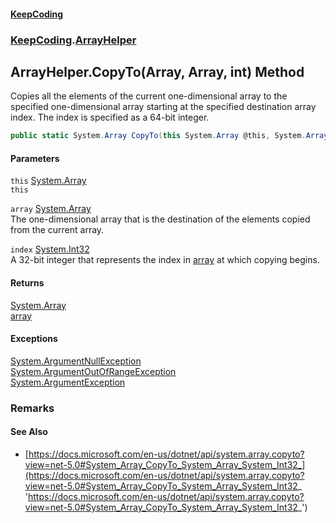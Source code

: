 #### [KeepCoding](index.md 'index')
### [KeepCoding](KeepCoding.md 'KeepCoding').[ArrayHelper](ArrayHelper.md 'KeepCoding.ArrayHelper')
## ArrayHelper.CopyTo(Array, Array, int) Method
Copies all the elements of the current one-dimensional array to the specified one-dimensional array starting at the specified destination array index. The index is specified as a 64-bit integer.  
```csharp
public static System.Array CopyTo(this System.Array @this, System.Array array, int index);
```
#### Parameters
<a name='KeepCoding_ArrayHelper_CopyTo(System_Array_System_Array_int)_this'></a>
`this` [System.Array](https://docs.microsoft.com/en-us/dotnet/api/System.Array 'System.Array')  
`this`
  
<a name='KeepCoding_ArrayHelper_CopyTo(System_Array_System_Array_int)_array'></a>
`array` [System.Array](https://docs.microsoft.com/en-us/dotnet/api/System.Array 'System.Array')  
The one-dimensional array that is the destination of the elements copied from the current array.
  
<a name='KeepCoding_ArrayHelper_CopyTo(System_Array_System_Array_int)_index'></a>
`index` [System.Int32](https://docs.microsoft.com/en-us/dotnet/api/System.Int32 'System.Int32')  
A 32-bit integer that represents the index in [array](ArrayHelper_CopyTo_B4NYOBlWIACE7SY7y3Y2qA.md#KeepCoding_ArrayHelper_CopyTo(System_Array_System_Array_int)_array 'KeepCoding.ArrayHelper.CopyTo(System.Array, System.Array, int).array') at which copying begins.
  
#### Returns
[System.Array](https://docs.microsoft.com/en-us/dotnet/api/System.Array 'System.Array')  
[array](ArrayHelper_CopyTo_B4NYOBlWIACE7SY7y3Y2qA.md#KeepCoding_ArrayHelper_CopyTo(System_Array_System_Array_int)_array 'KeepCoding.ArrayHelper.CopyTo(System.Array, System.Array, int).array')
#### Exceptions
[System.ArgumentNullException](https://docs.microsoft.com/en-us/dotnet/api/System.ArgumentNullException 'System.ArgumentNullException')  
[System.ArgumentOutOfRangeException](https://docs.microsoft.com/en-us/dotnet/api/System.ArgumentOutOfRangeException 'System.ArgumentOutOfRangeException')  
[System.ArgumentException](https://docs.microsoft.com/en-us/dotnet/api/System.ArgumentException 'System.ArgumentException')  
### Remarks
#### See Also
- [https://docs.microsoft.com/en-us/dotnet/api/system.array.copyto?view=net-5.0#System_Array_CopyTo_System_Array_System_Int32_](https://docs.microsoft.com/en-us/dotnet/api/system.array.copyto?view=net-5.0#System_Array_CopyTo_System_Array_System_Int32_ 'https://docs.microsoft.com/en-us/dotnet/api/system.array.copyto?view=net-5.0#System_Array_CopyTo_System_Array_System_Int32_')
